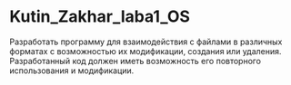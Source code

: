 # Kutin_Zakhar_laba1_OS 
Разработать программу для взаимодействия с файлами в различных форматах с возможностью их модификации, создания или удаления. 
Разработанный код должен иметь возможность его повторного использования и модификации.
